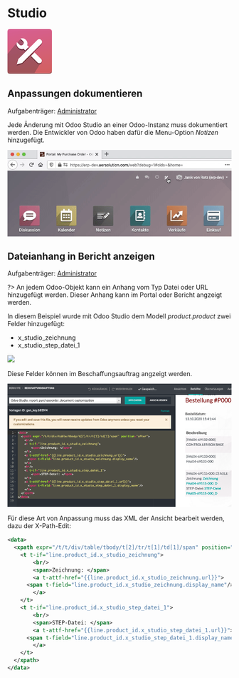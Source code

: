 # Studio
![icons_odoo_web_studio](assets/icons_odoo_web_studio.png)

## Anpassungen dokumentieren
Aufgabenträger: [Administrator](Rollen.md#Administrator)

Jede Änderung mit Odoo Studio an einer Odoo-Instanz muss dokumentiert werden. Die Entwickler von Odoo haben dafür die Menu-Option *Notizen* hinzugefügt.

![Studio Anpassungen dokumentieren](assets/Studio%20Anpassungen%20dokumentieren.gif)

## Dateianhang in Bericht anzeigen
Aufgabenträger: [Administrator](Rollen.md#Administrator)

?> An jedem Odoo-Objekt kann ein Anhang vom Typ Datei oder URL hinzugefügt werden. Dieser Anhang kann im Portal oder Bericht angzeigt werden.

In diesem Beispiel wurde mit Odoo Studio dem Modell *product.product* zwei Felder hinzugefügt:
* x_studio_zeichnung
* x_studio_step_datei_1

![](assets/Studio%20Produkt%20Variante%20zus%C3%A4tzliche%20Felder.png)

Diese Felder können im Beschaffungsauftrag angzeigt werden.

![](assets/Studio%20Beschaffungsauftrag%20XML%20Customization.png)

Für diese Art von Anpassung muss das XML der Ansicht bearbeit werden, dazu der X-Path-Edit:

```xml
<data>
  <xpath expr="/t/t/div/table/tbody/t[2]/tr/t[1]/td[1]/span" position="after">
    <t t-if="line.product_id.x_studio_zeichnung">
		<br/>
        <span>Zeichnung: </span>
		<a t-attf-href="{{line.product_id.x_studio_zeichnung.url}}">
      <span t-field="line.product_id.x_studio_zeichnung.display_name"/>
    	</a>
    </t>
    <t t-if="line.product_id.x_studio_step_datei_1">
		<br/>
        <span>STEP-Datei: </span>
		<a t-attf-href="{{line.product_id.x_studio_step_datei_1.url}}">
      <span t-field="line.product_id.x_studio_step_datei_1.display_name"/>
    	</a>
    </t>
  </xpath>
</data>
```
